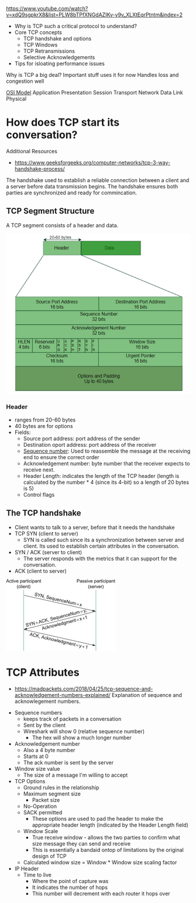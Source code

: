 https://www.youtube.com/watch?v=xdQ9sgpkrX8&list=PLW8bTPfXNGdAZIKv-y9v_XLXtEqrPtntm&index=2

* Why is TCP such a critical protocol to understand?
* Core TCP concepts
    * TCP handshake and options
    * TCP Windows
    * TCP Retransmissions
    * Selective Acknowledgements
* Tips for isloating performance issues

Why is TCP a big deal?
    Important stuff uses it for now
    Handles loss and congestion well

[OSI Model](https://aws.amazon.com/what-is/osi-model/#:~:text=The%20Open%20Systems%20Interconnection%20(OSI,across%20geographical%20and%20political%20boundaries.))
Application
Presentation
Session
Transport
Network
Data Link
Physical

# How does TCP start its conversation?

Additional Resources
* https://www.geeksforgeeks.org/computer-networks/tcp-3-way-handshake-process/

The handshake used to establish a reliable connection between a client and a server before data transmission begins. The handshake ensures both parties are synchronized and ready for commincation.

## TCP Segment Structure
A TCP segment consists of a header and data.

![alt text](https://github.com/chaseraab/networking/blob/main/Chris%20Greer/How%20TCP%20Works/Images/TCPSegmentHeader-1.png)

### Header
- ranges from 20-60 bytes
- 40 bytes are for options
- Fields:
    - Source port address: port address of the sender
    - Destination oport address: port address of the receiver
    - [Sequence number](https://www.geeksforgeeks.org/computer-networks/wrap-around-concept-and-tcp-sequence-number/): Used to reassemble the message at the receiving end to ensure the correct order
    - Acknowledgement number: byte number that the receiver expects to receive next.
    - Header Length: indicates the length of the TCP header (length is calculated by the number * 4 (since its 4-bit) so a length of 20 bytes is 5)
    - Control flags

## The TCP handshake
- Client wants to talk to a server, before that it needs the handshake
- TCP SYN (client to server)
    - SYN is called such since its a synchronization between server and client. Its used to establish certain attributes in the conversation.
- SYN / ACK (server to client)
   - The server responds with the metrics that it can support for the conversation.
- ACK (client to server)


![alt text](https://github.com/chaseraab/networking/blob/main/Chris%20Greer/How%20TCP%20Works/Images/TCP-Handshake.jpg)

# TCP Attributes
* https://madpackets.com/2018/04/25/tcp-sequence-and-acknowledgement-numbers-explained/
   Explanation of sequence and acknowlegement numbers.

- Sequence numbers
   - keeps track of packets in a conversation
   - Sent by the client
   - Wireshark will show 0 (relative sequence number)
      - The hex will show a much longer number
- Acknowledgement number
   - Also a 4 byte number
   - Starts at 0
   - The ack number is sent by the server
- Window size value
   - The size of a message I'm willing to accept
- TCP Options
   - Ground rules in the relationship
   - Maximum segment size
      - Packet size
   - No-Operation
   - SACK permitted
      - These options are used to pad the header to make the appropriate header length (indicated by the Header Length field)
   - Window Scale
      - True receive window - allows the two parties to confirm what size message they can send and receive
      - This is essentially a bandaid ontop of limitations by the original design of TCP
   - Calculated window size = Window * Window size scaling factor
- IP Header
   - Time to live
      - Where the point of capture was
      - It indicates the number of hops
      - This number will decrement with each router it hops over
